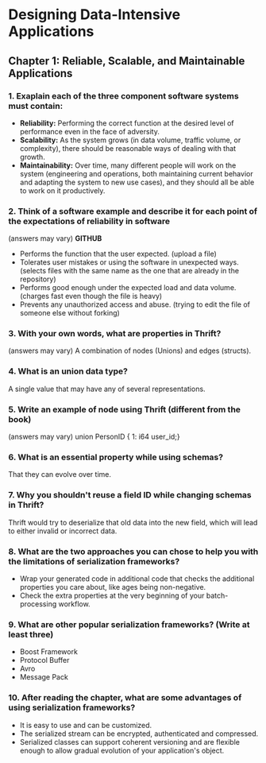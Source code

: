 # Designing Data-Intensive Applications
 
## Chapter 1: Reliable, Scalable, and Maintainable Applications

### 1.  Exaplain each of the three component software systems must contain: 
- **Reliability:** Performing the correct function at the desired level of performance even in the face of adversity.
- **Scalability:** As the system grows (in data volume, traffic volume, or complexity), there should be reasonable ways of dealing with that growth.
- **Maintainability:** Over time, many different people will work on the system (engineering and operations, both maintaining current behavior and adapting the system to new use
cases), and they should all be able to work on it productively.

### 2. Think of a software example and describe it for each point of the expectations of reliability in software
(answers may vary)
**GITHUB**
- Performs the function that the user expected. (upload a file)
- Tolerates user mistakes or using the software in unexpected ways. (selects files with the same name as the one that are already in the repository)
- Performs good enough under the expected load and data volume. (charges fast even though the file is heavy)
- Prevents any unauthorized access and abuse. (trying to edit the file of someone else without forking)

### 3. With your own words, what are properties in Thrift?
(answers may vary)
A combination of nodes (Unions) and edges (structs).

### 4. What is an union data type?
A single value that may have any of several representations. 

### 5. Write an example of node using Thrift (different from the book)
(answers may vary)
union PersonID { 1: i64 user_id;}

### 6. What is an essential property while using schemas?  
That they can evolve over time.

### 7. Why you shouldn't reuse a field ID while changing schemas in Thrift?
Thrift would try to deserialize that old data into the new field, which will lead to either invalid or incorrect data. 

### 8. What are the two approaches you can chose to help you with the limitations of serialization frameworks?
- Wrap your generated code in additional code that checks the additional properties you care about, like ages being non-negative. 
- Check the extra properties at the very  beginning of your batch-processing workflow.

### 9. What are other popular serialization frameworks? (Write at least three)
- Boost Framework
- Protocol Buffer
- Avro
- Message Pack

### 10. After reading the chapter, what are some advantages of using serialization frameworks?
- It is easy to use and can be customized.
- The serialized stream can be encrypted, authenticated and compressed.
- Serialized classes can support coherent versioning and are flexible enough to allow gradual evolution of your application's object.

